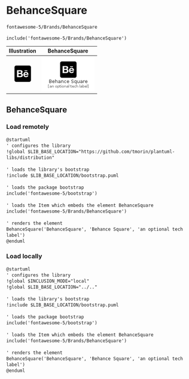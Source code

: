 # BehanceSquare


```text
fontawesome-5/Brands/BehanceSquare
```

```text
include('fontawesome-5/Brands/BehanceSquare')
```



| Illustration | BehanceSquare |
| :---: | :---: |
| ![illustration for Illustration](../../fontawesome-5/Brands/BehanceSquare.png) | ![illustration for BehanceSquare](../../fontawesome-5/Brands/BehanceSquare.Local.png) |




## BehanceSquare

### Load remotely
```plantuml
@startuml
' configures the library
!global $LIB_BASE_LOCATION="https://github.com/tmorin/plantuml-libs/distribution"

' loads the library's bootstrap
!include $LIB_BASE_LOCATION/bootstrap.puml

' loads the package bootstrap
include('fontawesome-5/bootstrap')

' loads the Item which embeds the element BehanceSquare
include('fontawesome-5/Brands/BehanceSquare')

' renders the element
BehanceSquare('BehanceSquare', 'Behance Square', 'an optional tech label')
@enduml
```

### Load locally
```plantuml
@startuml
' configures the library
!global $INCLUSION_MODE="local"
!global $LIB_BASE_LOCATION="../.."

' loads the library's bootstrap
!include $LIB_BASE_LOCATION/bootstrap.puml

' loads the package bootstrap
include('fontawesome-5/bootstrap')

' loads the Item which embeds the element BehanceSquare
include('fontawesome-5/Brands/BehanceSquare')

' renders the element
BehanceSquare('BehanceSquare', 'Behance Square', 'an optional tech label')
@enduml
```

